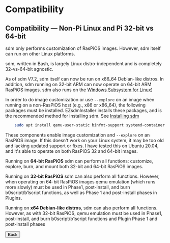 # Compatibility

## Compatibility &mdash; Non-Pi Linux and Pi 32-bit vs 64-bit

sdm only performs customization of RasPiOS images. However, sdm itself can run on other Linux platforms.

sdm, written in Bash, is largely Linux distro-independent and is completely 32-vs-64-bit agnostic.

As of sdm V7.2, sdm itself can now be run on x86_64 Debian-like distros. In addition, sdm running on 32-bit ARM can now operate on 64-bit ARM RasPiOS images. sdm also runs on the <a href="Using-sdm-on-Windows-WSL.md">Windows Subsystem for Linux</a>)

In order to do image customization or use `--explore` on an image when running on a non-RasPiOS host (e.g., x86 or x86_64), the following packages must be installed. EZsdmInstaller installs these packages, and is the recommended method for installing sdm. See <a href="Detailed-Installation-Guide.md">Installing sdm</a>
```sh
    sudo apt install qemu-user-static binfmt-support systemd-container parted
```
These components enable image customization and `--explore` on an RasPiOS image. If this doesn't work on your Linux system, it may be too old and lacking updated support or fixes. I have tested this on Ubuntu 20.04, and it's able to operate on both RasPiOS 32 and 64-bit images. 

Running on **64-bit RasPiOS** sdm can perform all functions: customize, explore, burn, and mount both 32-bit and 64-bit RasPiOS images.

Running on **32-bit RasPiOS** sdm can also perform all functions. However, when operating on 64-bit RasPiOS images qemu emulation (which runs more slowly) must be used in Phase1, post-install, and burn b0script/b1script functions, as well as Phase 1 and post-install phases in Plugins.

Running on **x64 Debian-like distros**, sdm can also perform all functions. However, as with 32-bit RasPiOS, qemu emulation must be used in Phase1, post-install, and burn b0script/b1script functions and Plugin Phase 1 and post-install phases
<br>
<form>
<input type="button" value="Back" onclick="history.back()">
</form>
